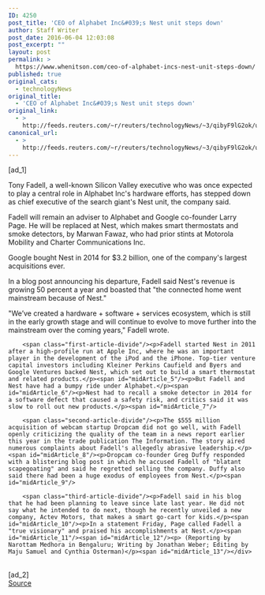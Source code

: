 ```yaml
---
ID: 4250
post_title: 'CEO of Alphabet Inc&#039;s Nest unit steps down'
author: Staff Writer
post_date: 2016-06-04 12:03:08
post_excerpt: ""
layout: post
permalink: >
  https://www.whenitson.com/ceo-of-alphabet-incs-nest-unit-steps-down/
published: true
original_cats:
  - technologyNews
original_title:
  - 'CEO of Alphabet Inc&#039;s Nest unit steps down'
original_link:
  - >
    http://feeds.reuters.com/~r/reuters/technologyNews/~3/qibyF9lG2ok/us-alphabet-managementchanges-nest-idUSKCN0YP2H2
canonical_url:
  - >
    http://feeds.reuters.com/~r/reuters/technologyNews/~3/qibyF9lG2ok/us-alphabet-managementchanges-nest-idUSKCN0YP2H2
---
```

 [ad_1]
<br><div id="articleText">
<span id="midArticle_start"/>

<span class="focusParagraph" readability="7"><p><span class="articleLocatio&lt;/span&gt;n">Tony Fadell, a well-known Silicon Valley executive who was once  expected to play a central role in Alphabet Inc's hardware efforts, has stepped down as chief executive of the search giant's Nest unit, the company said.</span></p></span><span id="midArticle_0"/><p>Fadell will remain an adviser to Alphabet and Google co-founder Larry Page. He will be replaced at Nest, which makes smart thermostats and smoke detectors, by Marwan Fawaz, who had prior stints at Motorola Mobility and Charter Communications Inc. </p><span id="midArticle_1"/><p>Google bought Nest in 2014 for $3.2 billion, one of the company's largest acquisitions ever.</p><span id="midArticle_2"/><p>In a blog post announcing his departure, Fadell said Nest's revenue is growing 50 percent a year and boasted that "the connected home went mainstream because of Nest." </p><span id="midArticle_3"/><p>"We’ve created a hardware + software + services ecosystem, which is still in the early growth stage and will continue to evolve to move further into the mainstream over the coming years," Fadell wrote.   </p><span id="midArticle_4"/>
        
        <span class="first-article-divide"/><p>Fadell started Nest in 2011 after a high-profile run at Apple Inc, where he was an important player in the development of the iPod and the iPhone. Top-tier venture capital investors including Kleiner Perkins Caufield and Byers and Google Ventures backed Nest, which set out to build a smart thermostat and related products.</p><span id="midArticle_5"/><p>But Fadell and Nest have had a bumpy ride under Alphabet.</p><span id="midArticle_6"/><p>Nest had to recall a smoke detector in 2014 for a software defect that caused a safety risk, and critics said it was slow to roll out new products.</p><span id="midArticle_7"/>
        
        <span class="second-article-divide"/><p>The $555 million acquisition of webcam startup Dropcam did not go well, with Fadell openly criticizing the quality of the team in a news report earlier this year in the trade publication The Information. The story aired numerous complaints about Fadell's allegedly abrasive leadership.</p><span id="midArticle_8"/><p>Dropcam co-founder Greg Duffy responded with a blistering blog post in which he accused Fadell of "blatant scapegoating" and said he regretted selling the company. Duffy also said there had been a huge exodus of employees from Nest.</p><span id="midArticle_9"/>
        
        <span class="third-article-divide"/><p>Fadell said in his blog that he had been planning to leave since late last year. He did not say what he intended to do next, though he recently unveiled a new company, Actev Motors, that makes a smart go-cart for kids.</p><span id="midArticle_10"/><p>In a statement Friday, Page called Fadell a "true visionary" and praised his accomplishments at Nest.</p><span id="midArticle_11"/><span id="midArticle_12"/><p> (Reporting by Narottam Medhora in Bengaluru; Writing by Jonathan Weber; Editing by Maju Samuel and Cynthia Osterman)</p><span id="midArticle_13"/></div>
<br>[ad_2]
<br><a href="http://feeds.reuters.com/~r/reuters/technologyNews/~3/qibyF9lG2ok/us-alphabet-managementchanges-nest-idUSKCN0YP2H2">Source </a>